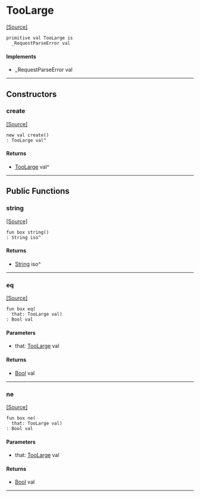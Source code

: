 # TooLarge
<span class="source-link">[[Source]](src/server/request_parser.md#L4)</span>
```pony
primitive val TooLarge is
  _RequestParseError val
```

#### Implements

* _RequestParseError val

---

## Constructors

### create
<span class="source-link">[[Source]](src/server/request_parser.md#L4)</span>


```pony
new val create()
: TooLarge val^
```

#### Returns

* [TooLarge](server-TooLarge.md) val^

---

## Public Functions

### string
<span class="source-link">[[Source]](src/server/request_parser.md#L5)</span>


```pony
fun box string()
: String iso^
```

#### Returns

* [String](builtin-String.md) iso^

---

### eq
<span class="source-link">[[Source]](src/server/request_parser.md#L5)</span>


```pony
fun box eq(
  that: TooLarge val)
: Bool val
```
#### Parameters

*   that: [TooLarge](server-TooLarge.md) val

#### Returns

* [Bool](builtin-Bool.md) val

---

### ne
<span class="source-link">[[Source]](src/server/request_parser.md#L5)</span>


```pony
fun box ne(
  that: TooLarge val)
: Bool val
```
#### Parameters

*   that: [TooLarge](server-TooLarge.md) val

#### Returns

* [Bool](builtin-Bool.md) val

---


